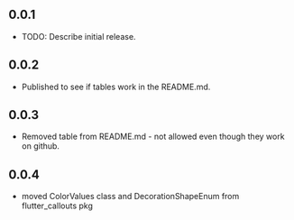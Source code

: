 ## 0.0.1

* TODO: Describe initial release.

## 0.0.2

* Published to see if tables work in the README.md.

## 0.0.3

* Removed table from README.md - not allowed even though they work on github.

## 0.0.4

* moved ColorValues class and DecorationShapeEnum from flutter_callouts pkg
